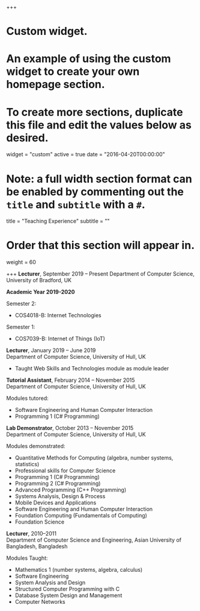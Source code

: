 +++
# Custom widget.
# An example of using the custom widget to create your own homepage section.
# To create more sections, duplicate this file and edit the values below as desired.
widget = "custom"
active = true
date = "2016-04-20T00:00:00"

# Note: a full width section format can be enabled by commenting out the `title` and `subtitle` with a `#`.
title = "Teaching Experience"
subtitle = ""

# Order that this section will appear in.
weight = 60

+++
**Lecturer**, September 2019 – Present
Department of Computer Science, University of Bradford, UK

**Academic Year 2019-2020**

Semester 2:

- COS4018-B: Internet Technologies

Semester 1:

- COS7039-B: Internet of Things (IoT)


**Lecturer**, January 2019 – June 2019  
Department of Computer Science, University of Hull, UK

- Taught Web Skills and Technologies module as module leader

**Tutorial Assistant**, February 2014 – November 2015  
Department of Computer Science, University of Hull, UK

Modules tutored:

- Software Engineering and Human Computer Interaction
- Programming 1 (C# Programming)

**Lab Demonstrator**, October 2013 – November 2015  
Department of Computer Science, University of Hull, UK

Modules demonstrated:

- Quantitative Methods for Computing (algebra, number systems, statistics)
- Professional skills for Computer Science
- Programming 1 (C# Programming)
- Programming 2 (C# Programming)
- Advanced Programming (C++ Programming)
- Systems Analysis, Design & Process
- Mobile Devices and Applications
- Software Engineering and Human Computer Interaction
- Foundation Computing (Fundamentals of Computing)
- Foundation Science

**Lecturer**, 2010–2011  
Department of Computer Science and Engineering, Asian University of Bangladesh, Bangladesh

Modules Taught:

- Mathematics 1 (number systems, algebra, calculus)
- Software Engineering
- System Analysis and Design
- Structured Computer Programming with C
- Database System Design and Management
- Computer Networks
